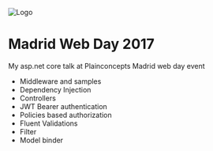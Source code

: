 ![Logo](https://i.stack.imgur.com/FAYL2.png)
# Madrid Web Day 2017
My asp.net core talk at Plainconcepts Madrid web day event

* Middleware and samples
* Dependency Injection
* Controllers
* JWT Bearer authentication
* Policies based authorization
* Fluent Validations
* Filter
* Model binder
